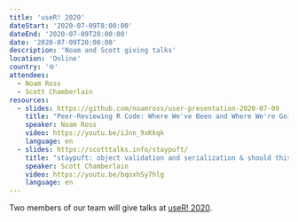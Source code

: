 ```yaml
---
title: 'useR! 2020'
dateStart: '2020-07-09T8:00:00'
dateEnd: '2020-07-09T20:00:00'
date: '2020-07-09T20:00:00'
description: 'Noam and Scott giving talks'
location: 'Online'
country: '🌐'
attendees:
  - Noam Ross
  - Scott Chamberlain
resources:
  - slides: https://github.com/noamross/user-presentation-2020-07-09
    title: "Peer-Reviewing R Code: Where We've Been and Where We're Going at rOpenSci"
    speaker: Noam Ross
    video: https://youtu.be/iJnn_9xKkqk
    language: en
  - slides: https://scotttalks.info/staypuft/
    title: "staypuft: object validation and serialization & should this even be a package?"
    speaker: Scott Chamberlain
    video: https://youtu.be/bqoxhSy7hlg
    language: en
---
```


Two members of our team will give talks at [useR! 2020](https://user2020.r-project.org/).